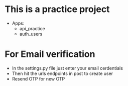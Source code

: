 # This is a practice project 

- Apps:
    - api_practice
    - auth_users

# For Email verification

- In the settings.py file just enter your email cerdentials 
- Then hit the urls endpoints in post to create user 
- Resend OTP for new OTP